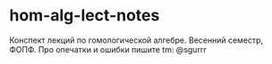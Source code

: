 # hom-alg-lect-notes
Конспект лекций по гомологической алгебре. Весенний семестр, ФОПФ.
Про опечатки и ошибки пишите tm: @sgurrr
